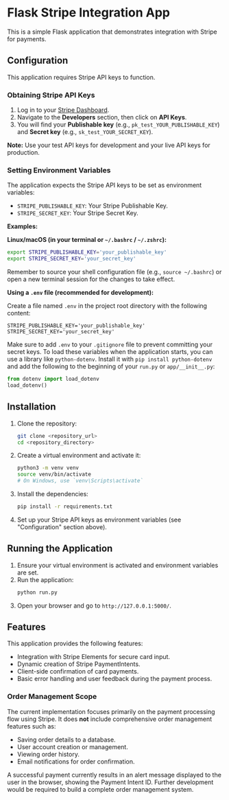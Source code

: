 # Flask Stripe Integration App

This is a simple Flask application that demonstrates integration with Stripe for payments.

## Configuration

This application requires Stripe API keys to function.

### Obtaining Stripe API Keys

1.  Log in to your [Stripe Dashboard](https://dashboard.stripe.com/).
2.  Navigate to the **Developers** section, then click on **API Keys**.
3.  You will find your **Publishable key** (e.g., `pk_test_YOUR_PUBLISHABLE_KEY`) and **Secret key** (e.g., `sk_test_YOUR_SECRET_KEY`).

**Note:** Use your test API keys for development and your live API keys for production.

### Setting Environment Variables

The application expects the Stripe API keys to be set as environment variables:

*   `STRIPE_PUBLISHABLE_KEY`: Your Stripe Publishable Key.
*   `STRIPE_SECRET_KEY`: Your Stripe Secret Key.

**Examples:**

**Linux/macOS (in your terminal or `~/.bashrc` / `~/.zshrc`):**

```bash
export STRIPE_PUBLISHABLE_KEY='your_publishable_key'
export STRIPE_SECRET_KEY='your_secret_key'
```

Remember to source your shell configuration file (e.g., `source ~/.bashrc`) or open a new terminal session for the changes to take effect.

**Using a `.env` file (recommended for development):**

Create a file named `.env` in the project root directory with the following content:

```
STRIPE_PUBLISHABLE_KEY='your_publishable_key'
STRIPE_SECRET_KEY='your_secret_key'
```

Make sure to add `.env` to your `.gitignore` file to prevent committing your secret keys. To load these variables when the application starts, you can use a library like `python-dotenv`. Install it with `pip install python-dotenv` and add the following to the beginning of your `run.py` or `app/__init__.py`:

```python
from dotenv import load_dotenv
load_dotenv()
```

## Installation

1.  Clone the repository:
    ```bash
    git clone <repository_url>
    cd <repository_directory>
    ```

2.  Create a virtual environment and activate it:
    ```bash
    python3 -m venv venv
    source venv/bin/activate 
    # On Windows, use `venv\Scripts\activate`
    ```

3.  Install the dependencies:
    ```bash
    pip install -r requirements.txt
    ```

4.  Set up your Stripe API keys as environment variables (see "Configuration" section above).

## Running the Application

1.  Ensure your virtual environment is activated and environment variables are set.
2.  Run the application:
    ```bash
    python run.py
    ```
3.  Open your browser and go to `http://127.0.0.1:5000/`.

## Features

This application provides the following features:

-   Integration with Stripe Elements for secure card input.
-   Dynamic creation of Stripe PaymentIntents.
-   Client-side confirmation of card payments.
-   Basic error handling and user feedback during the payment process.

### Order Management Scope

The current implementation focuses primarily on the payment processing flow using Stripe. It does **not** include comprehensive order management features such as:

-   Saving order details to a database.
-   User account creation or management.
-   Viewing order history.
-   Email notifications for order confirmation.

A successful payment currently results in an alert message displayed to the user in the browser, showing the Payment Intent ID. Further development would be required to build a complete order management system.